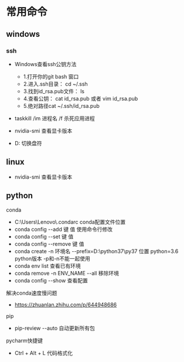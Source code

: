 # 常用命令

## windows

### ssh

- Windows查看ssh公钥方法

  - 1.打开你的git bash 窗口
  - 2.进入.ssh目录： cd ~/.ssh
  - 3.找到id_rsa.pub文件： ls
  - 4.查看公钥： cat id_rsa.pub 或者 vim id_rsa.pub
  - 5.绝对路径cat ~/.ssh/id_rsa.pub
- taskkill /im 进程名 /f  杀死应用进程
- nvidia-smi 查看显卡版本
- D: 切换盘符

## linux

- nvidia-smi 查看显卡版本

## python

conda

- C:\Users\Lenovo\\.condarc conda配置文件位置
- conda config --add 键 值 使用命令行修改
- conda config --set 键 值
- conda config --remove 键 值
- conda create -n 环境名 --prefix=D:\python37\py37 位置 python=3.6 python版本 -p和-n不能一起使用
- conda env list 查看已有环境
- conda remove -n ENV_NAME --all 移除环境
- conda config --show 查看配置

解决conda速度慢问题

- <https://zhuanlan.zhihu.com/p/644948686>

pip

- pip-review --auto 自动更新所有包

pycharm快捷键

- Ctrl + Alt + L 代码格式化
